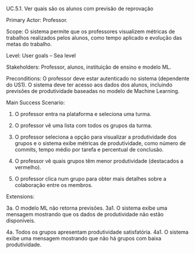 UC.5.1. Ver quais são os alunos com previsão de reprovação

Primary Actor: Professor.

Scope: O sistema permite que os professores visualizem métricas de trabalhos realizados pelos alunos, como tempo aplicado e evolução das metas do trabalho.

Level: User goals – Sea level

Stakeholders: Professor, alunos, instituição de ensino e modelo ML.

Preconditions: O professor deve estar autenticado no sistema (dependente do US1). O sistema deve ter acesso aos dados dos alunos, incluindo previsões de produtividade baseadas no modelo de Machine Learning.


Main Success Scenario:  
      
1. O professor entra na plataforma e seleciona uma turma.
           
2. O professor vê uma lista com todos os grupos da turma.
     
3. O professor seleciona a opção para visualizar a produtividade dos grupos e o sistema exibe métricas de produtividade, como número de commits, tempo médio por tarefa e percentual de conclusão.
      
4. O professor vê quais grupos têm menor produtividade (destacados a vermelho).

5. O professor clica num grupo para obter mais detalhes sobre a colaboração entre os membros.


Extensions:

3a. O modelo ML não retorna previsões.
3a1. O sistema exibe uma mensagem mostrando que os dados de produtividade não estão disponíveis.
      
4a. Todos os grupos apresentam produtividade satisfatória.
4a1. O sistema exibe uma mensagem mostrando que não há grupos com baixa produtividade.
